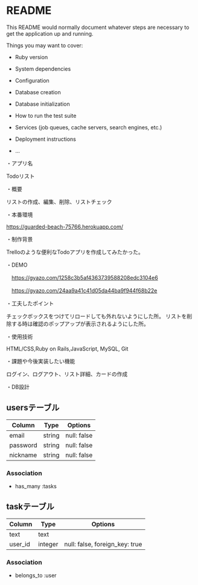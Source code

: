 # README

This README would normally document whatever steps are necessary to get the
application up and running.

Things you may want to cover:

* Ruby version

* System dependencies

* Configuration

* Database creation

* Database initialization

* How to run the test suite

* Services (job queues, cache servers, search engines, etc.)

* Deployment instructions

* ...

・アプリ名

Todoリスト

・概要

リストの作成、編集、削除、リストチェック

・本番環境

https://guarded-beach-75766.herokuapp.com/

・制作背景

Trelloのような便利なTodoアプリを作成してみたかった。

・DEMO

　https://gyazo.com/1258c3b5af4363739588208edc3104e6

　https://gyazo.com/24aa9a41c41d05da44ba9f944f68b22e

・工夫したポイント

チェックボックスをつけてリロードしても外れないようにした所。
リストを削除する時は確認のポップアップが表示されるようにした所。

・使用技術

HTML/CSS,Ruby on Rails,JavaScript, MySQL, Git

・課題や今後実装したい機能

ログイン、ログアウト、リスト詳細、カードの作成

・DB設計
## usersテーブル
|Column|Type|Options|
|------|----|-------|
|email|string|null: false|
|password|string|null: false|
|nickname|string|null: false|
### Association
- has_many :tasks


## taskテーブル
|Column|Type|Options|
|------|----|-------|
|text|text||
|user_id|integer|null: false, foreign_key: true|
### Association
- belongs_to :user

